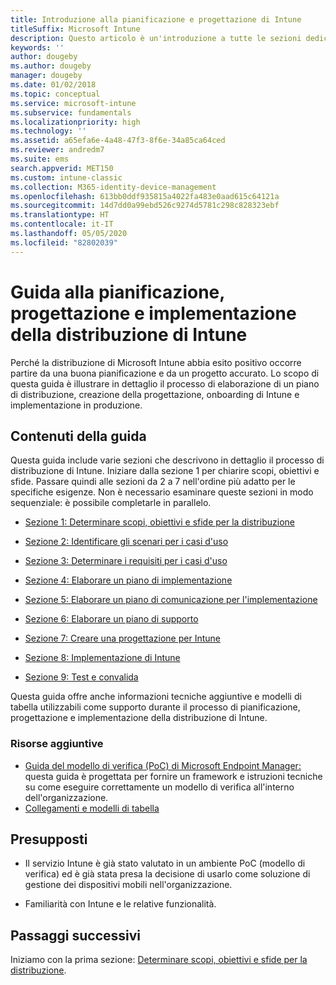 ```yaml
---
title: Introduzione alla pianificazione e progettazione di Intune
titleSuffix: Microsoft Intune
description: Questo articolo è un'introduzione a tutte le sezioni dedicate alla pianificazione, progettazione e implementazione di Microsoft Intune. Strumenti che consentono di determinare gli obiettivi, gli scenari dei casi d'uso e i requisiti, creare piani di implementazione e di comunicazione, supporto, test e piani di convalida.
keywords: ''
author: dougeby
ms.author: dougeby
manager: dougeby
ms.date: 01/02/2018
ms.topic: conceptual
ms.service: microsoft-intune
ms.subservice: fundamentals
ms.localizationpriority: high
ms.technology: ''
ms.assetid: a65efa6e-4a48-47f3-8f6e-34a85ca64ced
ms.reviewer: andredm7
ms.suite: ems
search.appverid: MET150
ms.custom: intune-classic
ms.collection: M365-identity-device-management
ms.openlocfilehash: 613bb0ddf935815a4022fa483e0aad615c64121a
ms.sourcegitcommit: 14d7dd0a99ebd526c9274d5781c298c828323ebf
ms.translationtype: HT
ms.contentlocale: it-IT
ms.lasthandoff: 05/05/2020
ms.locfileid: "82802039"
---
```

# <a name="intune-deployment-planning-design-and-implementation-guide"></a>Guida alla pianificazione, progettazione e implementazione della distribuzione di Intune

Perché la distribuzione di Microsoft Intune abbia esito positivo occorre partire da una buona pianificazione e da un progetto accurato. Lo scopo di questa guida è illustrare in dettaglio il processo di elaborazione di un piano di distribuzione, creazione della progettazione, onboarding di Intune e implementazione in produzione.

## <a name="whats-included-in-this-guide"></a>Contenuti della guida

Questa guida include varie sezioni che descrivono in dettaglio il processo di distribuzione di Intune. Iniziare dalla sezione 1 per chiarire scopi, obiettivi e sfide. Passare quindi alle sezioni da 2 a 7 nell'ordine più adatto per le specifiche esigenze. Non è necessario esaminare queste sezioni in modo sequenziale: è possibile completarle in parallelo.

- [Sezione 1: Determinare scopi, obiettivi e sfide per la distribuzione](planning-guide-deployment-goals.md)

- [Sezione 2: Identificare gli scenari per i casi d'uso](planning-guide-scenarios.md)

- [Sezione 3: Determinare i requisiti per i casi d'uso](planning-guide-requirements.md)

- [Sezione 4: Elaborare un piano di implementazione](planning-guide-rollout-plan.md)

- [Sezione 5: Elaborare un piano di comunicazione per l'implementazione](planning-guide-communication-plan.md)

- [Sezione 6: Elaborare un piano di supporto](planning-guide-support-plan.md)

- [Sezione 7: Creare una progettazione per Intune](planning-guide-design.md)

- [Sezione 8: Implementazione di Intune](planning-guide-onboarding.md)

- [Sezione 9: Test e convalida](planning-guide-test-validation.md)

Questa guida offre anche informazioni tecniche aggiuntive e modelli di tabella utilizzabili come supporto durante il processo di pianificazione, progettazione e implementazione della distribuzione di Intune.

### <a name="additional-resources"></a>Risorse aggiuntive

- [Guida del modello di verifica (PoC) di Microsoft Endpoint Manager:](https://www.microsoft.com/microsoft-365/partners/endpoint-manager-poc) questa guida è progettata per fornire un framework e istruzioni tecniche su come eseguire correttamente un modello di verifica all'interno dell'organizzazione.
- [Collegamenti e modelli di tabella](planning-guide-resources.md)

## <a name="assumptions"></a>Presupposti

- Il servizio Intune è già stato valutato in un ambiente PoC (modello di verifica) ed è già stata presa la decisione di usarlo come soluzione di gestione dei dispositivi mobili nell'organizzazione.

- Familiarità con Intune e le relative funzionalità.

## <a name="next-steps"></a>Passaggi successivi

Iniziamo con la prima sezione: [Determinare scopi, obiettivi e sfide per la distribuzione](planning-guide-deployment-goals.md).

